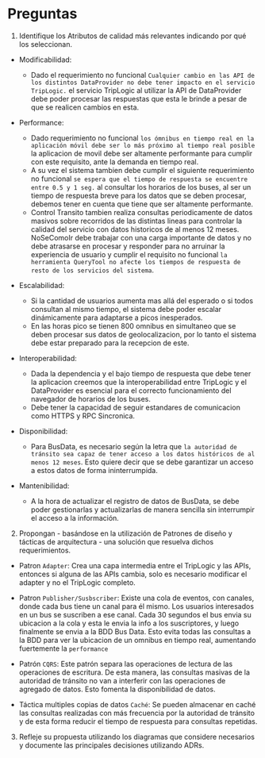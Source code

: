 # Preguntas
1. Identifique los Atributos de calidad más relevantes indicando por qué los
seleccionan.

- Modificabilidad: 
    - Dado el requerimiento no funcional `Cualquier cambio en las API de los distintos DataProvider no debe tener impacto en el servicio TripLogic.` el servicio TripLogic al utilizar la API de DataProvider debe poder procesar las respuestas que esta le brinde a pesar de que se realicen cambios en esta.

- Performance:
    - Dado requerimiento no funcional `los ómnibus en tiempo real en la aplicación móvil debe ser lo más próximo al tiempo real posible` la aplicacion de movil debe ser altamente performante para cumplir con este requisito, ante la demanda en tiempo real.
    - A su vez el sistema tambien debe cumplir el siguiente requerimiento no funcional `se espera que el tiempo de respuesta se encuentre entre 0.5 y 1 seg.` al consultar los horarios de los buses, al ser un tiempo de respuesta breve para los datos que se deben procesar, debemos tener en cuenta que tiene que ser altamente performante.
    - Control Transito tambien realiza consultas periodicamente de datos masivos sobre recorridos de las distintas lineas para controlar la calidad del servicio con datos historicos de al menos 12 meses. NoSeComoIr debe trabajar con una carga importante de datos y no debe atrasarse en procesar y responder para no arruinar la experiencia de usuario y cumplir el requisito no funcional `la herramienta QueryTool no afecte los tiempos de respuesta de resto de los servicios del sistema`.

- Escalabilidad: 
    - Si la cantidad de usuarios aumenta mas allá del esperado o si todos consultan al mismo tiempo, el sistema debe poder escalar dinámicamente para adaptarse a picos inesperados.
    - En las horas pico se tienen 800 omnibus en simultaneo que se deben procesar sus datos de geolocalizacion, por lo tanto el sistema debe estar preparado para la recepcion de este.

- Interoperabilidad: 
    - Dada la dependencia y el bajo tiempo de respuesta que debe tener la aplicacion creemos que la interoperabilidad entre TripLogic y el DataProvider es esencial para el correcto funcionamiento del navegador de horarios de los buses.
    - Debe tener la capacidad de seguir estandares de comunicacion como HTTPS y RPC Sincronica.
     
- Disponibilidad: 
    - Para BusData, es necesario según la letra que `la autoridad de tránsito sea capaz de tener acceso a los datos históricos de al menos 12 meses`. Esto quiere decir que se debe garantizar un acceso a estos datos de forma ininterrumpida.
- Mantenibilidad:
    -  A la hora de actualizar el registro de datos de BusData, se debe poder gestionarlas y actualizarlas de manera sencilla sin interrumpir el acceso a la información. 

2. Propongan - basándose en la utilización de Patrones de diseño y tácticas de arquitectura - una solución que resuelva dichos requerimientos.

- Patron `Adapter`: Crea una capa intermedia entre el TripLogic y las APIs, entonces si alguna de las APIs cambia, solo es necesario modificar el adapter y no el TripLogic completo.

- Patron `Publisher/Susbscriber`: Existe una cola de eventos, con canales, donde cada bus tiene un canal para él mismo. Los usuarios interesados en un bus se suscriben a ese canal. Cada 30 segundos el bus envia su ubicacion a la cola y esta le envia la info a los suscriptores, y luego finalmente se envia a la BDD Bus Data. Esto evita todas las consultas a la BDD para ver la ubicacion de un omnibus en tiempo real, aumentando fuertemente la `performance`

- Patrón `CQRS`: Este patrón separa las operaciones de lectura de las operaciones de escritura. De esta manera, las consultas masivas de la autoridad de tránsito no van a interferir con las operaciones de agregado de datos. Esto fomenta la disponibilidad de datos.

- Táctica multiples copias de datos `Caché`: Se pueden almacenar en caché las consultas realizadas con más frecuencia por la autoridad de tránsito y de esta forma reducir el tiempo de respuesta para consultas repetidas.


3. Refleje su propuesta utilizando los diagramas que considere necesarios y documente las principales decisiones utilizando ADRs.
